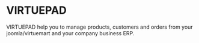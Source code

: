 VIRTUEPAD
=========
VIRTUEPAD help you to manage products, customers and orders from your joomla/virtuemart and your company business ERP.
